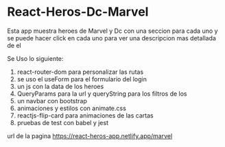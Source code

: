 # React-Heros-Dc-Marvel
Esta app muestra heroes de Marvel y Dc con una seccion para cada uno y se puede hacer click en cada uno para ver una descripcion mas detallada de el 

Se Uso lo siguiente:
1. react-router-dom para personalizar las rutas
2. se uso el useForm para el formulario del login
3. un js con la data de los heroes
4. QueryParams para la url y queryString para los filtros de los 
5. un navbar con bootstrap
6. animaciones y estilos con animate.css
7. reactjs-flip-card para animaciones de las cartas
8. pruebas de test con babel y jest 

url de la pagina
https://react-heros-app.netlify.app/marvel
